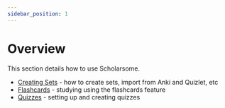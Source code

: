 ```yaml
---
sidebar_position: 1
---
```


# Overview

This section details how to use Scholarsome.

- [Creating Sets](creating-sets) - how to create sets, import from Anki and Quizlet, etc
- [Flashcards](flashcards) - studying using the flashcards feature
- [Quizzes](quizzes) - setting up and creating quizzes
